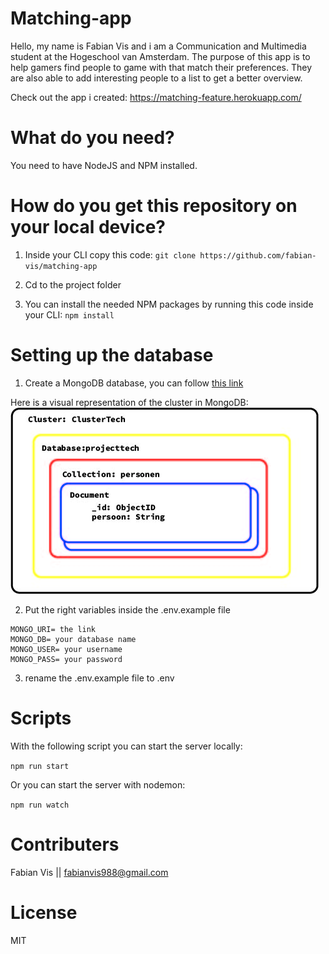 # Matching-app
Hello, my name is Fabian Vis and i am a Communication and Multimedia student at the Hogeschool van Amsterdam.
The purpose of this app is to help gamers find people to game with that match their preferences. They are also able to add interesting people to a list to get a better overview.

Check out the app i created: https://matching-feature.herokuapp.com/

# What do you need?

You need to have NodeJS and NPM installed.

# How do you get this repository on your local device?

1. Inside your CLI copy this code: ```git clone https://github.com/fabian-vis/matching-app```

2. Cd to the project folder

3. You can install the needed NPM packages by running this code inside your CLI: ```npm install```

# Setting up the database

1. Create a MongoDB database, you can follow [this link](https://docs.mongodb.com/guides/server/drivers/)

Here is a visual representation of the cluster in MongoDB:
![alt text](https://github.com/fabian-vis/matching-app/blob/main/fotostech/Databasestructuur.jpg "Database structuur")

2. Put the right variables inside the .env.example file
``` 
MONGO_URI= the link
MONGO_DB= your database name
MONGO_USER= your username
MONGO_PASS= your password 
```

3. rename the .env.example file to .env

# Scripts

With the following script you can start the server locally:

```npm run start```

Or you can start the server with nodemon:

```npm run watch```

# Contributers
Fabian Vis || fabianvis988@gmail.com

# License
MIT

